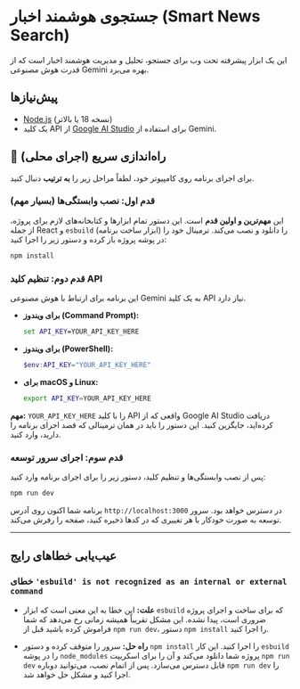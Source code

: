 # جستجوی هوشمند اخبار (Smart News Search)

این یک ابزار پیشرفته تحت وب برای جستجو، تحلیل و مدیریت هوشمند اخبار است که از قدرت هوش مصنوعی Gemini بهره می‌برد.

## پیش‌نیازها

- [Node.js](https://nodejs.org/) (نسخه 18 یا بالاتر)
- یک کلید API از [Google AI Studio](https://aistudio.google.com/app/apikey) برای استفاده از Gemini.

## 🚀 راه‌اندازی سریع (اجرای محلی)

برای اجرای برنامه روی کامپیوتر خود، لطفاً مراحل زیر را **به ترتیب** دنبال کنید.

### قدم اول: نصب وابستگی‌ها (بسیار مهم)

این **مهم‌ترین و اولین قدم** است. این دستور تمام ابزارها و کتابخانه‌های لازم برای پروژه، از جمله React و `esbuild` (ابزار ساخت برنامه) را دانلود و نصب می‌کند. ترمینال خود را در پوشه پروژه باز کرده و دستور زیر را اجرا کنید:

```bash
npm install
```

### قدم دوم: تنظیم کلید API

این برنامه برای ارتباط با هوش مصنوعی Gemini به یک کلید API نیاز دارد.

- **برای ویندوز (Command Prompt):**
  ```cmd
  set API_KEY=YOUR_API_KEY_HERE
  ```

- **برای ویندوز (PowerShell):**
  ```powershell
  $env:API_KEY="YOUR_API_KEY_HERE"
  ```

- **برای macOS و Linux:**
  ```bash
  export API_KEY=YOUR_API_KEY_HERE
  ```

**مهم:** `YOUR_API_KEY_HERE` را با کلید API واقعی که از Google AI Studio دریافت کرده‌اید، جایگزین کنید. این دستور را باید در همان ترمینالی که قصد اجرای برنامه را دارید، وارد کنید.

### قدم سوم: اجرای سرور توسعه

پس از نصب وابستگی‌ها و تنظیم کلید، دستور زیر را برای اجرای برنامه وارد کنید:

```bash
npm run dev
```

برنامه شما اکنون روی آدرس `http://localhost:3000` در دسترس خواهد بود. سرور توسعه به صورت خودکار با هر تغییری که در کدها ذخیره کنید، صفحه را رفرش می‌کند.

---

## عیب‌یابی خطاهای رایج

### خطای `'esbuild' is not recognized as an internal or external command`

- **علت:** این خطا به این معنی است که ابزار `esbuild` که برای ساخت و اجرای پروژه ضروری است، پیدا نشده. این مشکل تقریباً همیشه زمانی رخ می‌دهد که شما فراموش کرده باشید قبل از `npm run dev`، دستور `npm install` را اجرا کنید.

- **راه حل:** سرور را متوقف کرده و دستور `npm install` را اجرا کنید. این کار `esbuild` را در پوشه `node_modules` پروژه شما دانلود می‌کند و آن را برای اسکریپت `npm run dev` قابل دسترس می‌سازد. پس از اتمام نصب، می‌توانید دوباره `npm run dev` را اجرا کنید و مشکل حل خواهد شد.
